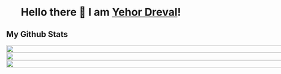 <h1 align="center">
Hello there 👋 I am <a href="https://t.me/freekson">Yehor Dreval</a>!
</h1>

## My Github Stats

<div style="display: flex; width: 100vw; flex-direction: column; align-items: center;">
    <div style="width: 100%;">
        <img  style="width: 100%"src="https://github-readme-streak-stats.herokuapp.com/?user=Freekson&theme=gotham" />
    </div> 
    <div style="width: 100%;">
        <img  style="width: 100%"src="https://github-readme-stats.vercel.app/api?username=Freekson&theme=gotham&custom_title=Yehor%20github%20stats" />
    </div>
    <div style="width: 100%;">
        <img style="width: 100%" src="https://github-readme-stats.vercel.app/api/wakatime?username=Freekson&theme=gotham&layout=compact" />
    </div>
</div>
